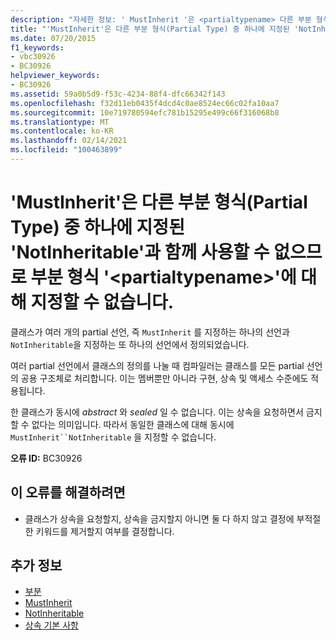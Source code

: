 ```yaml
---
description: "자세한 정보: ' MustInherit '은 <partialtypename> 다른 부분 형식 중 하나에 대해 지정 된 ' NotInheritable '과 함께 사용할 수 없으므로 부분 형식 ' '에 대해 지정할 수 없습니다."
title: "'MustInherit'은 다른 부분 형식(Partial Type) 중 하나에 지정된 'NotInheritable'과 함께 사용할 수 없으므로 부분 형식 '<partialtypename>'에 대해 지정할 수 없습니다."
ms.date: 07/20/2015
f1_keywords:
- vbc30926
- BC30926
helpviewer_keywords:
- BC30926
ms.assetid: 59a0b5d9-f53c-4234-88f4-dfc66342f143
ms.openlocfilehash: f32d11eb0435f4dcd4c0ae8524ec66c02fa10aa7
ms.sourcegitcommit: 10e719780594efc781b15295e499c66f316068b8
ms.translationtype: MT
ms.contentlocale: ko-KR
ms.lasthandoff: 02/14/2021
ms.locfileid: "100463899"
---
```

# <a name="mustinherit-cannot-be-specified-for-partial-type-partialtypename-because-it-cannot-be-combined-with-notinheritable-specified-for-one-of-its-other-partial-types"></a>'MustInherit'은 다른 부분 형식(Partial Type) 중 하나에 지정된 'NotInheritable'과 함께 사용할 수 없으므로 부분 형식 '\<partialtypename>'에 대해 지정할 수 없습니다.

클래스가 여러 개의 partial 선언, 즉 `MustInherit` 를 지정하는 하나의 선언과 `NotInheritable`을 지정하는 또 하나의 선언에서 정의되었습니다.  
  
 여러 partial 선언에서 클래스의 정의를 나눌 때 컴파일러는 클래스를 모든 partial 선언의 공용 구조체로 처리합니다. 이는 멤버뿐만 아니라 구현, 상속 및 액세스 수준에도 적용됩니다.  
  
 한 클래스가 동시에 *abstract* 와 *sealed* 일 수 없습니다. 이는 상속을 요청하면서 금지할 수 없다는 의미입니다. 따라서 동일한 클래스에 대해 동시에 `MustInherit``NotInheritable` 을 지정할 수 없습니다.  
  
 **오류 ID:** BC30926  
  
## <a name="to-correct-this-error"></a>이 오류를 해결하려면  
  
- 클래스가 상속을 요청할지, 상속을 금지할지 아니면 둘 다 하지 않고 결정에 부적절한 키워드를 제거할지 여부를 결정합니다.  
  
## <a name="see-also"></a>추가 정보

- [부분](../language-reference/modifiers/partial.md)
- [MustInherit](../language-reference/modifiers/mustinherit.md)
- [NotInheritable](../language-reference/modifiers/notinheritable.md)
- [상속 기본 사항](../programming-guide/language-features/objects-and-classes/inheritance-basics.md)
